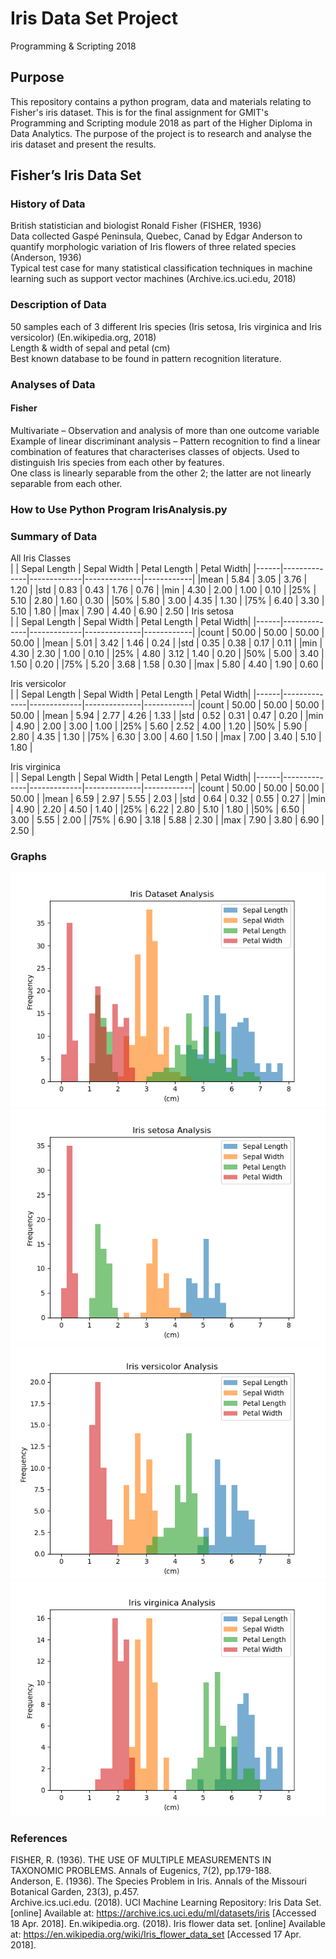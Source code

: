 Iris Data Set Project
========================
Programming &amp; Scripting 2018

## Purpose
This repository contains a python program, data and materials relating to Fisher's iris dataset.
This is for the final assignment for GMIT's Programming and Scripting module 2018 as part of the Higher Diploma in Data Analytics. The purpose of the project is to research and analyse the iris dataset and present the results.

## Fisher’s Iris Data Set

### History of Data
British statistician and biologist Ronald Fisher (FISHER, 1936)\
Data collected Gaspé Peninsula, Quebec, Canad by Edgar Anderson to quantify morphologic variation of Iris flowers of three related species (Anderson, 1936)\
Typical test case for many statistical classification techniques in machine learning such as support vector machines (Archive.ics.uci.edu, 2018)

### Description of Data
50 samples each of 3 different Iris species (Iris setosa, Iris virginica and Iris versicolor) (En.wikipedia.org, 2018)\
Length & width of sepal and petal (cm)\
Best known database to be found in pattern recognition literature.

### Analyses of Data
#### Fisher
Multivariate – Observation and analysis of more than one outcome variable\
Example of linear discriminant analysis – Pattern recognition to find a linear combination of features that characterises classes of objects. Used to distinguish Iris species from each other by features.\
One class is linearly separable from the other 2; the latter are not linearly separable from each other. 

### How to Use Python Program IrisAnalysis.py


### Summary of Data
All Iris Classes\
|      | Sepal Length | Sepal Width | Petal Length | Petal Width|
|------|--------------|-------------|--------------|------------|
|mean  |        5.84  |      3.05   |      3.76    |    1.20    |
|std   |        0.83  |      0.43   |      1.76    |    0.76    |
|min   |        4.30  |      2.00   |      1.00    |    0.10    |
|25%   |        5.10  |      2.80   |      1.60    |    0.30    |
|50%   |        5.80  |      3.00   |      4.35    |    1.30    |
|75%   |        6.40  |      3.30   |      5.10    |    1.80    |
|max   |        7.90  |      4.40   |      6.90    |    2.50    |
Iris setosa\
|      | Sepal Length | Sepal Width | Petal Length | Petal Width|
|------|--------------|-------------|--------------|------------|
|count |       50.00  |     50.00   |     50.00    |   50.00    |
|mean  |        5.01  |      3.42   |      1.46    |    0.24    |
|std   |        0.35  |      0.38   |      0.17    |    0.11    |
|min   |        4.30  |      2.30   |      1.00    |    0.10    |
|25%   |        4.80  |      3.12   |      1.40    |    0.20    |
|50%   |        5.00  |      3.40   |      1.50    |    0.20    |
|75%   |        5.20  |      3.68   |      1.58    |    0.30    |
|max   |        5.80  |      4.40   |      1.90    |    0.60    |

Iris versicolor\
|      | Sepal Length | Sepal Width | Petal Length | Petal Width|
|------|--------------|-------------|--------------|------------|
|count |       50.00  |     50.00   |     50.00    |   50.00    |
|mean  |        5.94  |      2.77   |      4.26    |    1.33    |
|std   |        0.52  |      0.31   |      0.47    |    0.20    |
|min   |        4.90  |      2.00   |      3.00    |    1.00    |
|25%   |        5.60  |      2.52   |      4.00    |    1.20    |
|50%   |        5.90  |      2.80   |      4.35    |    1.30    |
|75%   |        6.30  |      3.00   |      4.60    |    1.50    |
|max   |        7.00  |      3.40   |      5.10    |    1.80    |

Iris virginica\
|      | Sepal Length | Sepal Width | Petal Length | Petal Width|
|------|--------------|-------------|--------------|------------|
|count |       50.00  |     50.00   |     50.00    |   50.00    |
|mean  |        6.59  |      2.97   |      5.55    |    2.03    |
|std   |        0.64  |      0.32   |      0.55    |    0.27    |
|min   |        4.90  |      2.20   |      4.50    |    1.40    |
|25%   |        6.22  |      2.80   |      5.10    |    1.80    |
|50%   |        6.50  |      3.00   |      5.55    |    2.00    |
|75%   |        6.90  |      3.18   |      5.88    |    2.30    |
|max   |        7.90  |      3.80   |      6.90    |    2.50    |

### Graphs
![Figure 1 - Histogram of All Iris Data](Images/IrisDatasetHistogram.png)\
![Figure 2 - Histogram of Iris Setosa Data](Images/IrisSetosaHistogram.png)\
![Figure 3 - Histogram of Iris Versicolor Data](Images/IrisVersicolorHistogram.png)\
![Figure 4 - Histogram of Iris Virginica Data](Images/IrisVirginicaHistogram.png)


### References
FISHER, R. (1936). THE USE OF MULTIPLE MEASUREMENTS IN TAXONOMIC PROBLEMS. Annals of Eugenics, 7(2), pp.179-188.\
Anderson, E. (1936). The Species Problem in Iris. Annals of the Missouri Botanical Garden, 23(3), p.457.\
Archive.ics.uci.edu. (2018). UCI Machine Learning Repository: Iris Data Set. [online] Available at: https://archive.ics.uci.edu/ml/datasets/iris [Accessed 18 Apr. 2018].
En.wikipedia.org. (2018). Iris flower data set. [online] Available at: https://en.wikipedia.org/wiki/Iris_flower_data_set [Accessed 17 Apr. 2018].
